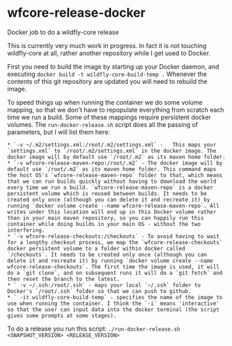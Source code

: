 # wfcore-release-docker
Docker job to do a wildfly-core release

This is currently very much work in progress. In fact it is not touching wildfly-core at all, rather another repository while I get used to Docker.

First you need to build the image by starting up your Docker daemon, and executing
    `docker build -t wildfly-core-build-temp .`
Whenever the contents of this git repository are updated you will need to rebuild the image.

To speed things up when running the container we do some volume mapping, so that we don't have to repopulate everything from scratch each time we run a build. Some of these mappings require persistent docker volumes. The `run-docker-release.sh` script does all the passing of parameters, but I will list them here:

    * `-v ~/.m2/settings.xml:/root/.m2/settings.xml` -   This maps your `settings.xml` to `/root/.m2/settings.xml` in the docker image. The docker image will by default use `/root/.m2` as its maven home folder. 
    * `-v wfcore-release-maven-repo:/root/.m2` - The docker image will by default use `/root/.m2` as its maven home folder. This command maps the host OS's `wfcore-release-maven-repo` folder to that, which means that we can run builds quickly without having to download the world every time we run a build. `wfcore-release-maven-repo` is a docker persistent volume which is reused between builds. It needs to be created only once (although you can delete it and recreate it) by running `docker volume create --name wfcore-release-maven-repo`. All writes under this location will end up in this Docker volume rather than in your main maven repository, so you can happily run this container while doing builds in your main OS - without the two interfering. 
    * `-v wfcore-release-checkouts:/checkouts` - To avoid having to wait for a lengthy checkout process, we map the `wfcore-release-checkouts` docker persistent volume to a folder within docker called `/checkouts`. It needs to be created only once (although you can delete it and recreate it) by running `docker volume create --name wfcore-release-checkouts`. The first time the image is used, it will do a `git clone`, and on subsequent runs it will do a `git fetch` and then reset the branch to the latest.
    * `	-v ~/.ssh:/root/.ssh` - maps your local `~/.ssh` folder to Docker's `/root/.ssh` folder so that we can push to github.
    * `	-it wildfly-core-build-temp` - specifies the name of the image to use when running the container. I think the `-i` means 'interactive' so that the user can input data into the docker terminal (the script gives some prompts at some stages).


To do a release you run this script:
	`./run-docker-release.sh <SNAPSHOT_VERSION> <RELEASE_VERSION>` 

